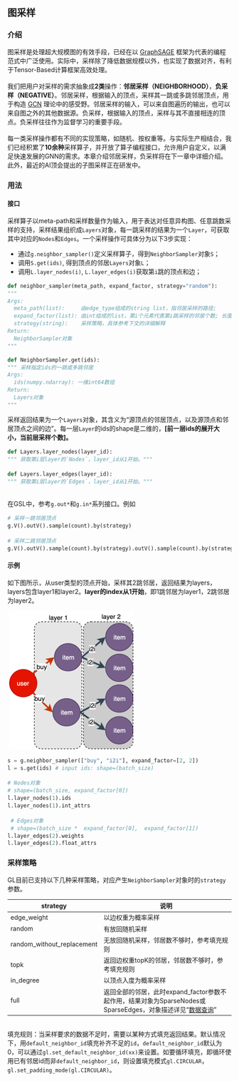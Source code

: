 ## 图采样

<a name="fOsGk"></a>
### 介绍
图采样是处理超大规模图的有效手段，已经在以 [GraphSAGE](https://arxiv.org/abs/1706.02216) 框架为代表的编程范式中广泛使用。实际中，采样除了降低数据规模以外，也实现了数据对齐，有利于Tensor-Based计算框架高效处理。<br />
<br />我们把用户对采样的需求抽象成**2类**操作：**邻居采样（NEIGHBORHOOD）**，**负采样（NEGATIVE）**。邻居采样，根据输入的顶点，采样其一跳或多跳邻居顶点，用于构造 [GCN](https://arxiv.org/abs/1609.02907) 理论中的感受野。邻居采样的输入，可以来自图遍历的输出，也可以来自图之外的其他数据源。负采样，根据输入的顶点，采样与其不直接相连的顶点。负采样往往作为监督学习的重要手段。<br />
<br />每一类采样操作都有不同的实现策略，如随机、按权重等。与实际生产相结合，我们已经积累了**10余种**采样算子，并开放了算子编程接口，允许用户自定义，以满足快速发展的GNN的需求。本章介绍邻居采样，负采样将在下一章中详细介绍。此外，最近的AI顶会提出的子图采样正在研发中。<br />

<a name="gvEnk"></a>
### 用法
<a name="OI8t6"></a>
#### 接口
采样算子以meta-path和采样数量作为输入，用于表达对任意异构图、任意跳数采样的支持，采样结果组织成`Layers`对象，每一跳采样的结果为一个`Layer`，可获取其中对应的`Nodes`和`Edges`。一个采样操作可具体分为以下3步实现：

- 通过`g.neighbor_sampler()`定义采样算子，得到`NeighborSampler`对象`S`；
- 调用`S.get(ids)`, 得到顶点的邻居`Layers`对象`L`；
- 调用`L.layer_nodes(i)`, `L.layer_edges(i)`获取第`i`跳的顶点和边；



```python
def neighbor_sampler(meta_path, expand_factor, strategy="random"):
"""
Args:
  meta_path(list):     由edge_type组成的string list，指邻居采样的路径;
  expand_factor(list): 由int组成的list，第i个元素代表第i跳采样的邻居个数; 长度必须与meta_path一致
  strategy(string):    采样策略，具体参考下文的详细解释
Return:
  NeighborSampler对象
"""
```

```python
def NeighborSampler.get(ids):
""" 采样指定ids的一跳或多跳邻居
Args:
  ids(numpy.ndarray): 一维int64数组
Return:
  Layers对象
"""
```

采样返回结果为一个`Layers`对象，其含义为“源顶点的邻居顶点，以及源顶点和邻居顶点之间的边”。每一层`Layer`的ids的shape是二维的，**[前一层ids的展开大小，当前层采样个数]。**

```python
def Layers.layer_nodes(layer_id):
""" 获取第i层layer的`Nodes`，layer_id从1开始。"""
    
def Layers.layer_edges(layer_id):
""" 获取第i层layer的`Edges`，layer_id从1开始。"""
```

<br />在GSL中，参考`g.out*`和`g.in*`系列接口。例如

```python
# 采样一跳邻居顶点
g.V().outV().sample(count).by(strategy)

# 采样二跳邻居顶点
g.V().outV().sample(count).by(strategy).outV().sample(count).by(strategy)
```


<a name="j0egY"></a>
#### 示例
如下图所示，从user类型的顶点开始，采样其2跳邻居，返回结果为layers，layers包含layer1和layer2。**layer的index从1开始**，即1跳邻居为layer1，2跳邻居为layer2。

​
![2-hop-sampling](../../../images/2-hop-sampling.png)

```python
s = g.neighbor_sampler(["buy", "i2i"], expand_factor=[2, 2])
l = s.get(ids) # input ids: shape=(batch_size)

# Nodes对象
# shape=(batch_size, expand_factor[0])
l.layer_nodes(1).ids
l.layer_nodes(1).int_attrs

 # Edges对象
 # shape=(batch_size *  expand_factor[0],  expand_factor[1])
l.layer_edges(2).weights
l.layer_edges(2).float_attrs
```


<a name="UpHHt"></a>
### 采样策略
GL目前已支持以下几种采样策略，对应产生`NeighborSampler`对象时的`strategy`参数。

| **strategy** | **说明** |
| --- | --- |
| edge_weight | 以边权重为概率采样 |
| random | 有放回随机采样 |
| random_without_replacement | 无放回随机采样，邻居数不够时，参考填充规则 |
| topk | 返回边权重topK的邻居，邻居数不够时，参考填充规则 |
| in_degree | 以顶点入度为概率采样 |
| full | 返回全部的邻居，此时expand_factor参数不起作用，结果对象为SparseNodes或SparseEdges，对象描述详见“[数据查询](graph_query.md#数据查询)” |


<br />填充规则：当采样要求的数据不足时，需要以某种方式填充返回结果。默认情况下，用`default_neighbor_id`填充补齐不足的`id`，`default_neighbor_id`默认为0，可以通过`gl.set_default_neighbor_id(xx)`来设置。如要循环填充，即循环使用已有邻居id而非`default_neighbor_id`，则设置填充模式`gl.CIRCULAR`，`gl.set_padding_mode(gl.CIRCULAR)`。

